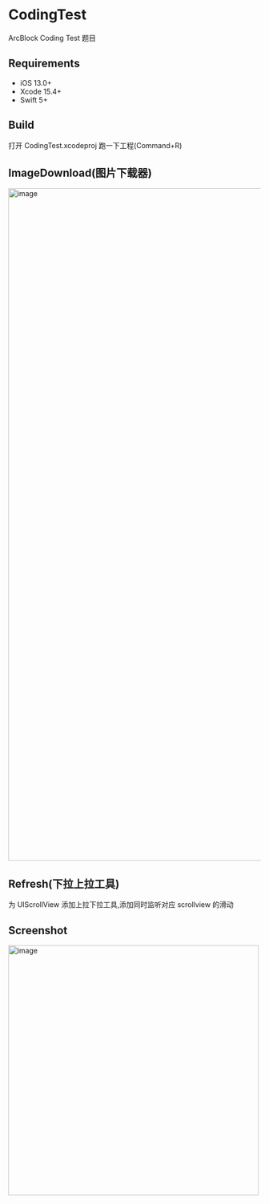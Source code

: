 # CodingTest

ArcBlock Coding Test 题目

## Requirements

-   iOS 13.0+
-   Xcode 15.4+
-   Swift 5+

## Build

打开 CodingTest.xcodeproj
跑一下工程(Command+R)

## ImageDownload(图片下载器)

<img width="1344" alt="image" src="https://github.com/user-attachments/assets/8083614f-c2f7-4e24-915a-69702b409a9b" />


## Refresh(下拉上拉工具)

为 UIScrollView 添加上拉下拉工具,添加同时监听对应 scrollview 的滑动

## Screenshot
<img width="500" alt="image" src="https://github.com/user-attachments/assets/2509de07-df97-43e8-ac32-0bdc9063148e" />

